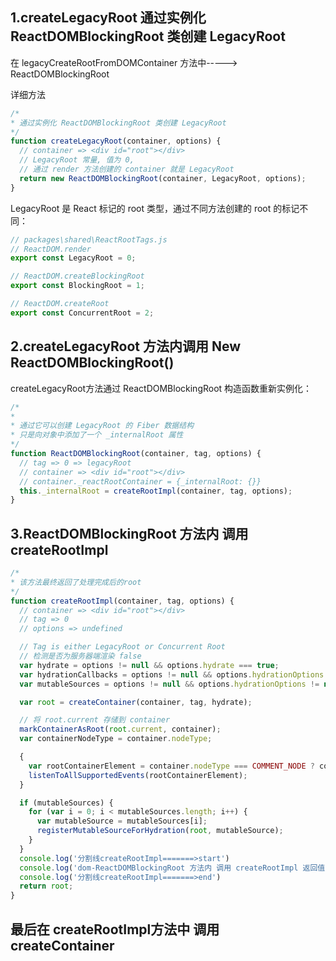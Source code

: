 ## 1.createLegacyRoot 通过实例化 ReactDOMBlockingRoot 类创建 LegacyRoot
在 legacyCreateRootFromDOMContainer 方法中-----> ReactDOMBlockingRoot

详细方法
```javaScript
/*
* 通过实例化 ReactDOMBlockingRoot 类创建 LegacyRoot
*/
function createLegacyRoot(container, options) {
  // container => <div id="root"></div>
  // LegacyRoot 常量, 值为 0,
  // 通过 render 方法创建的 container 就是 LegacyRoot
  return new ReactDOMBlockingRoot(container, LegacyRoot, options);
}
```

LegacyRoot 是 React 标记的 root 类型，通过不同方法创建的 root 的标记不同：
```javaScript
// packages\shared\ReactRootTags.js
// ReactDOM.render
export const LegacyRoot = 0;

// ReactDOM.createBlockingRoot
export const BlockingRoot = 1;

// ReactDOM.createRoot
export const ConcurrentRoot = 2;
```

## 2.createLegacyRoot 方法内调用 New ReactDOMBlockingRoot()
createLegacyRoot方法通过 ReactDOMBlockingRoot 构造函数重新实例化：
```javaScript
/*
* 
* 通过它可以创建 LegacyRoot 的 Fiber 数据结构
* 只是向对象中添加了一个 _internalRoot 属性
*/
function ReactDOMBlockingRoot(container, tag, options) {
  // tag => 0 => legacyRoot
  // container => <div id="root"></div>
  // container._reactRootContainer = {_internalRoot: {}}
  this._internalRoot = createRootImpl(container, tag, options);
}
```

## 3.ReactDOMBlockingRoot 方法内 调用 createRootImpl
```javaScript
/*
* 该方法最终返回了处理完成后的root
*/
function createRootImpl(container, tag, options) {
  // container => <div id="root"></div>
  // tag => 0
  // options => undefined

  // Tag is either LegacyRoot or Concurrent Root
  // 检测是否为服务器端渲染 false
  var hydrate = options != null && options.hydrate === true;
  var hydrationCallbacks = options != null && options.hydrationOptions || null;
  var mutableSources = options != null && options.hydrationOptions != null && options.hydrationOptions.mutableSources || null;

  var root = createContainer(container, tag, hydrate);

  // 将 root.current 存储到 container
  markContainerAsRoot(root.current, container);
  var containerNodeType = container.nodeType;

  {
    var rootContainerElement = container.nodeType === COMMENT_NODE ? container.parentNode : container;
    listenToAllSupportedEvents(rootContainerElement);
  }

  if (mutableSources) {
    for (var i = 0; i < mutableSources.length; i++) {
      var mutableSource = mutableSources[i];
      registerMutableSourceForHydration(root, mutableSource);
    }
  }
  console.log('分割线createRootImpl=======>start')
  console.log('dom-ReactDOMBlockingRoot 方法内 调用 createRootImpl 返回值：该方法最终返回了处理完成后的root:', root)
  console.log('分割线createRootImpl=======>end')
  return root;
}
```

## 最后在 createRootImpl方法中 调用 createContainer
